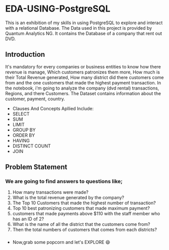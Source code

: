 # EDA-USING-PostgreSQL
This is an exhibition of my skills in using PostgreSQL to explore and  interact with a relational Database. The Data used in this project is provided by Quantum Analytics NG. It contains the Database of a company that rent out DVD.
## Introduction

It's mandatory for every companies or business entities to know how there revenue is manage, Which customers patronizes them more, How much is their Total Revenue generated, How many district did there customers come from and the one customers that made the highest payment transaction.
In the notebook, i'm going to analyze the company (dvd rental) transactions, Regions, and there Customers. The Dataset contains information about the customer, payment, country.
- Clauses And Concepts Apllied Include:
- SELECT
- SUM
- LIMIT
- GROUP BY
- ORDER BY
- HAVING
- DISTINCT COUNT
- JOIN

## Problem Statement

### We are going to find answers to questions like;
1. How many transactions were made?
2. What is the total revenue generated by the company?
3.  The Top 10 Customers that made the highest number of transaction?
4.  Top 10 best patronizing customers that made maximum payment?
5.  customers that made payments above $110 with the staff member who has an ID of 2?
6.  What is the name of all the district that the customers come from?
7.  Then the total numbers of customers that comes from each districts?
###
- Now,grab some popcorn and let's EXPLORE 😄
